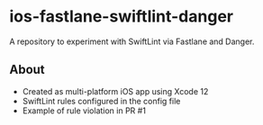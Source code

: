 # ios-fastlane-swiftlint-danger
A repository to experiment with SwiftLint via Fastlane and Danger.

## About
- Created as multi-platform iOS app using Xcode 12
- SwiftLint rules configured in the config file
- Example of rule violation in PR #1

